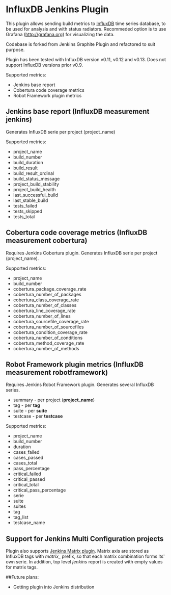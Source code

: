 # InfluxDB Jenkins Plugin

This plugin allows sending build metrics to [InfluxDB](https://influxdata.com/) time series database, to be used for analysis and with status radiators. Recommeded option is to use Grafana (http://grafana.org) for visualizing the data.

Codebase is forked from Jenkins Graphite Plugin and refactored to suit purpose.

Plugin has been tested with InfluxDB version v0.11, v0.12 and v0.13. Does not support InfluxDB versions prior v0.9.

Supported metrics:
   - Jenkins base report
   - Cobertura code coverage metrics
   - Robot Framework plugin metrics

## Jenkins base report (InfluxDB measurement __jenkins__)

Generates InfluxDB serie per project (project_name)

Supported metrics:
   - project_name
   - build_number
   - build_duration
   - build_result
   - build_result_ordinal
   - build_status_message
   - project_build_stability
   - project_build_health
   - last_successful_build
   - last_stable_build
   - tests_failed
   - tests_skipped
   - tests_total

## Cobertura code coverage metrics (InfluxDB measurement __cobertura__)

Requires Jenkins Cobertura plugin. Generates InfluxDB serie per project (project_name).

Supported metrics:
   - project_name
   - build_number
   - cobertura_package_coverage_rate
   - cobertura_number_of_packages
   - cobertura_class_coverage_rate
   - cobertura_number_of_classes
   - cobertura_line_coverage_rate
   - cobertura_number_of_lines
   - cobertura_sourcefile_coverage_rate
   - cobertura_number_of_sourcefiles
   - cobertura_condition_coverage_rate
   - cobertura_number_of_conditions
   - cobertura_method_coverage_rate
   - cobertura_number_of_methods

## Robot Framework plugin metrics (InfluxDB measurement __robotframework__)

Requires Jenkins Robot Framework plugin. Generates several InfluxDB series. 
   - summary - per project (__project_name__)
   - tag - per __tag__
   - suite - per __suite__
   - testcase - per __testcase__

Supported metrics:
   - project_name
   - build_number
   - duration
   - cases_failed
   - cases_passed
   - cases_total
   - pass_percentage
   - critical_failed
   - critical_passed
   - critical_total
   - critical_pass_percentage
   - serie
   - suite
   - suites
   - tag
   - tag_list
   - testcase_name

## Support for Jenkins Multi Configuration projects

Plugin also supports [Jenkins Matrix plugin](https://wiki.jenkins-ci.org/display/JENKINS/Matrix+Project+Plugin). Matrix axis are stored as InfluxDB tags with *matrix_* prefix, so that each matrix combination forms its' own serie. In addition, top level _jenkins_ report is created with empty values for matrix tags.

##Future plans:
   - Getting plugin into Jenkins distribution

